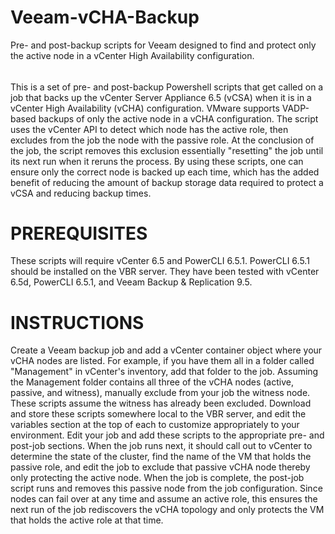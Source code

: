 # Veeam-vCHA-Backup
Pre- and post-backup scripts for Veeam designed to find and protect only the active node in a vCenter High Availability configuration.
######
######
This is a set of pre- and post-backup Powershell scripts that get called on a job that backs up the vCenter Server Appliance 6.5 (vCSA) when it is in a vCenter High Availability (vCHA) configuration. VMware supports VADP-based backups of only the active node in a vCHA configuration. The script uses the vCenter API to detect which node has the active role, then excludes from the job the node with the passive role. At the conclusion of the job, the script removes this exclusion essentially "resetting" the job until its next run when it reruns the process. By using these scripts, one can ensure only the correct node is backed up each time, which has the added benefit of reducing the amount of backup storage data required to protect a vCSA and reducing backup times.

# PREREQUISITES
These scripts will require vCenter 6.5 and PowerCLI 6.5.1. PowerCLI 6.5.1 should be installed on the VBR server. They have been tested with vCenter 6.5d, PowerCLI 6.5.1, and Veeam Backup & Replication 9.5.

# INSTRUCTIONS
Create a Veeam backup job and add a vCenter container object where your vCHA nodes are listed. For example, if you have them all in a folder called "Management" in vCenter's inventory, add that folder to the job. Assuming the Management folder contains all three of the vCHA nodes (active, passive, and witness), manually exclude from your job the witness node. These scripts assume the witness has already been excluded. Download and store these scripts somewhere local to the VBR server, and edit the variables section at the top of each to customize appropriately to your environment. Edit your job and add these scripts to the appropriate pre- and post-job sections. When the job runs next, it should call out to vCenter to determine the state of the cluster, find the name of the VM that holds the passive role, and edit the job to exclude that passive vCHA node thereby only protecting the active node. When the job is complete, the post-job script runs and removes this passive node from the job configuration. Since nodes can fail over at any time and assume an active role, this ensures the next run of the job rediscovers the vCHA topology and only protects the VM that holds the active role at that time.
